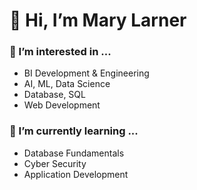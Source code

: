 # 👋 Hi, I’m Mary Larner

### 👀 I’m interested in ...
- BI Development & Engineering
- AI, ML, Data Science
- Database, SQL
- Web Development

### 🌱 I’m currently learning ...
- Database Fundamentals
- Cyber Security
- Application Development
